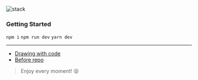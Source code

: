 ![stack](https://user-images.githubusercontent.com/54713067/134895479-dfba8646-ecec-4e79-816c-438705411085.png)

### Getting Started
`npm i` `npm run dev` `yarn dev`

<hr/>

- [Drawing with code](https://github.com/fe-w/drawingwithcode/tree/drawingwithcode)
- [Before repo](https://github.com/fe-w/drawingwithcode/tree/before)

> Enjoy every moment! 😝
